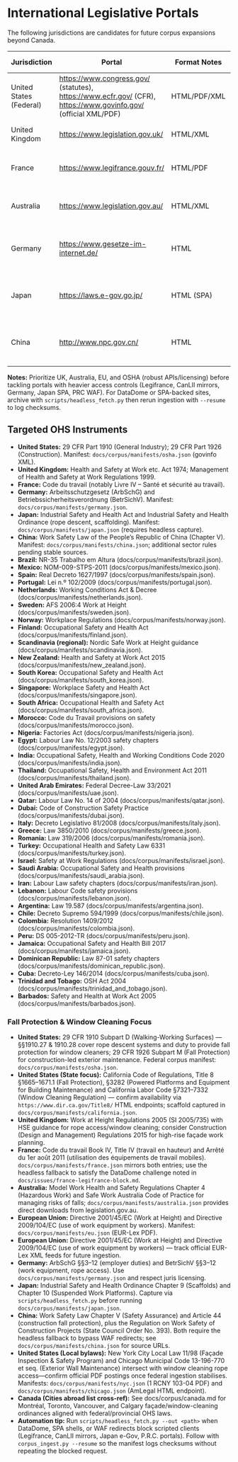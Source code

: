 # International Legislative Portals

The following jurisdictions are candidates for future corpus expansions beyond Canada.

| Jurisdiction | Portal | Format Notes | Licensing / Usage | Ingestion Risks |
|--------------|--------|--------------|--------------------|-----------------|
| United States (Federal) | https://www.congress.gov/ (statutes), https://www.ecfr.gov/ (CFR), https://www.govinfo.gov/ (official XML/PDF) | HTML/PDF/XML | Public domain (US GOV) | Large volume, CloudFront “unblock” challenge for HTML |
| United Kingdom | https://www.legislation.gov.uk/ | HTML/XML | Open Government Licence | Robust API available |
| France | https://www.legifrance.gouv.fr/ | HTML/PDF | Conditions of use require attribution | Strong anti-bot measures (DataDome 403) |
| Australia | https://www.legislation.gov.au/ | HTML/XML | Creative Commons Attribution 4.0 | Comprehensive APIs |
| Germany | https://www.gesetze-im-internet.de/ | HTML | Licensed by juris GmbH; reuse conditions apply | German-only text; observe reuse clauses |
| Japan | https://laws.e-gov.go.jp/ | HTML (SPA) | Usage restrictions on bulk download | Single-page app; requires headless capture + translation |
| China | http://www.npc.gov.cn/ | HTML | PRC copyright; English translations partial | WAF redirects, inconsistent availability |

**Notes:** Prioritize UK, Australia, EU, and OSHA (robust APIs/licensing) before
tackling portals with heavier access controls (Legifrance, CanLII mirrors,
Germany, Japan SPA, PRC WAF). For DataDome or SPA-backed sites, archive with
`scripts/headless_fetch.py` then rerun ingestion with `--resume` to log
checksums.

## Targeted OHS Instruments
- **United States:** 29 CFR Part 1910 (General Industry); 29 CFR Part 1926 (Construction). Manifest: `docs/corpus/manifests/osha.json` (govinfo XML).
- **United Kingdom:** Health and Safety at Work etc. Act 1974; Management of Health and Safety at Work Regulations 1999.
- **France:** Code du travail (notably Livre IV – Santé et sécurité au travail).
- **Germany:** Arbeitsschutzgesetz (ArbSchG) and Betriebssicherheitsverordnung (BetrSichV). Manifest: `docs/corpus/manifests/germany.json`.
- **Japan:** Industrial Safety and Health Act and Industrial Safety and Health Ordinance (rope descent, scaffolding). Manifest: `docs/corpus/manifests/japan.json` (requires headless capture).
- **China:** Work Safety Law of the People’s Republic of China (Chapter V). Manifest: `docs/corpus/manifests/china.json`; additional sector rules pending stable sources.
- **Brazil:** NR-35 Trabalho em Altura (docs/corpus/manifests/brazil.json).
- **Mexico:** NOM-009-STPS-2011 (docs/corpus/manifests/mexico.json).
- **Spain:** Real Decreto 1627/1997 (docs/corpus/manifests/spain.json).
- **Portugal:** Lei n.º 102/2009 (docs/corpus/manifests/portugal.json).
- **Netherlands:** Working Conditions Act & Decree (docs/corpus/manifests/netherlands.json).
- **Sweden:** AFS 2006:4 Work at Height (docs/corpus/manifests/sweden.json).
- **Norway:** Workplace Regulations (docs/corpus/manifests/norway.json).
- **Finland:** Occupational Safety and Health Act (docs/corpus/manifests/finland.json).
- **Scandinavia (regional):** Nordic Safe Work at Height guidance (docs/corpus/manifests/scandinavia.json).
- **New Zealand:** Health and Safety at Work Act 2015 (docs/corpus/manifests/new_zealand.json).
- **South Korea:** Occupational Safety and Health Act (docs/corpus/manifests/south_korea.json).
- **Singapore:** Workplace Safety and Health Act (docs/corpus/manifests/singapore.json).
- **South Africa:** Occupational Health and Safety Act (docs/corpus/manifests/south_africa.json).
- **Morocco:** Code du Travail provisions on safety (docs/corpus/manifests/morocco.json).
- **Nigeria:** Factories Act (docs/corpus/manifests/nigeria.json).
- **Egypt:** Labour Law No. 12/2003 safety chapters (docs/corpus/manifests/egypt.json).
- **India:** Occupational Safety, Health and Working Conditions Code 2020 (docs/corpus/manifests/india.json).
- **Thailand:** Occupational Safety, Health and Environment Act 2011 (docs/corpus/manifests/thailand.json).
- **United Arab Emirates:** Federal Decree-Law 33/2021 (docs/corpus/manifests/uae.json).
- **Qatar:** Labour Law No. 14 of 2004 (docs/corpus/manifests/qatar.json).
- **Dubai:** Code of Construction Safety Practice (docs/corpus/manifests/dubai.json).
- **Italy:** Decreto Legislativo 81/2008 (docs/corpus/manifests/italy.json).
- **Greece:** Law 3850/2010 (docs/corpus/manifests/greece.json).
- **Romania:** Law 319/2006 (docs/corpus/manifests/romania.json).
- **Turkey:** Occupational Health and Safety Law 6331 (docs/corpus/manifests/turkey.json).
- **Israel:** Safety at Work Regulations (docs/corpus/manifests/israel.json).
- **Saudi Arabia:** Occupational Safety and Health provisions (docs/corpus/manifests/saudi_arabia.json).
- **Iran:** Labour Law safety chapters (docs/corpus/manifests/iran.json).
- **Lebanon:** Labour Code safety provisions (docs/corpus/manifests/lebanon.json).
- **Argentina:** Law 19.587 (docs/corpus/manifests/argentina.json).
- **Chile:** Decreto Supremo 594/1999 (docs/corpus/manifests/chile.json).
- **Colombia:** Resolution 1409/2012 (docs/corpus/manifests/colombia.json).
- **Peru:** DS 005-2012-TR (docs/corpus/manifests/peru.json).
- **Jamaica:** Occupational Safety and Health Bill 2017 (docs/corpus/manifests/jamaica.json).
- **Dominican Republic:** Law 87-01 safety chapters (docs/corpus/manifests/dominican_republic.json).
- **Cuba:** Decreto-Ley 146/2014 (docs/corpus/manifests/cuba.json).
- **Trinidad and Tobago:** OSH Act 2004 (docs/corpus/manifests/trinidad_and_tobago.json).
- **Barbados:** Safety and Health at Work Act 2005 (docs/corpus/manifests/barbados.json).

### Fall Protection & Window Cleaning Focus
- **United States:** 29 CFR 1910 Subpart D (Walking-Working Surfaces) — §§1910.27 & 1910.28 cover rope descent systems and duty to provide fall protection for window cleaners; 29 CFR 1926 Subpart M (Fall Protection) for construction-led exterior maintenance. Federal corpus manifest: `docs/corpus/manifests/osha.json`.
- **United States (State focus):** California Code of Regulations, Title 8 §1665–1671.1 (Fall Protection), §3282 (Powered Platforms and Equipment for Building Maintenance) and California Labor Code §7321–7332 (Window Cleaning Regulation) — confirm availability via `https://www.dir.ca.gov/Title8/` HTML endpoints; scaffold captured in `docs/corpus/manifests/california.json`.
- **United Kingdom:** Work at Height Regulations 2005 (SI 2005/735) with HSE guidance for rope access/window cleaning; consider Construction (Design and Management) Regulations 2015 for high-rise façade work planning.
- **France:** Code du travail Book IV, Title IV (travail en hauteur) and Arrêté du 1er août 2011 (utilisation des équipements de travail mobiles). `docs/corpus/manifests/france.json` mirrors both entries; use the headless fallback to satisfy the DataDome challenge noted in `docs/issues/france-legifrance-block.md`.
- **Australia:** Model Work Health and Safety Regulations Chapter 4 (Hazardous Work) and Safe Work Australia Code of Practice for managing risks of falls; `docs/corpus/manifests/australia.json` provides direct downloads from legislation.gov.au.
- **European Union:** Directive 2001/45/EC (Work at Height) and Directive 2009/104/EC (use of work equipment by workers). Manifest: `docs/corpus/manifests/eu.json` (EUR-Lex PDF).
- **European Union:** Directive 2001/45/EC (Work at Height) and Directive 2009/104/EC (use of work equipment by workers) — track official EUR-Lex XML feeds for future ingestion.
- **Germany:** ArbSchG §§3–12 (employer duties) and BetrSichV §§3–12 (work equipment, rope access). Use `docs/corpus/manifests/germany.json` and respect juris licensing.
- **Japan:** Industrial Safety and Health Ordinance Chapter 9 (Scaffolds) and Chapter 10 (Suspended Work Platforms). Capture via `scripts/headless_fetch.py` before running `docs/corpus/manifests/japan.json`.
- **China:** Work Safety Law Chapter V (Safety Assurance) and Article 44 (construction fall protection), plus the Regulation on Work Safety of Construction Projects (State Council Order No. 393). Both require the headless fallback to bypass WAF redirects; see `docs/corpus/manifests/china.json` for source URLs.
- **United States (Local bylaws):** New York City Local Law 11/98 (Façade Inspection & Safety Program) and Chicago Municipal Code 13-196-770 et seq. (Exterior Wall Maintenance) intersect with window cleaning rope access—confirm official PDF postings once federal ingestion stabilises. Manifests: `docs/corpus/manifests/nyc.json` (1 RCNY 103-04 PDF) and `docs/corpus/manifests/chicago.json` (AmLegal HTML endpoint).
- **Canada (Cities abroad list cross-ref):** See docs/corpus/canada.md for Montréal, Toronto, Vancouver, and Calgary façade/window-cleaning ordinances aligned with federal/provincial OHS laws.
- **Automation tip:** Run `scripts/headless_fetch.py --out <path>` when DataDome, SPA shells, or WAF redirects block scripted clients (Legifrance, CanLII mirrors, Japan e-Gov, P.R.C. portals). Follow with `corpus_ingest.py --resume` so the manifest logs checksums without repeating the blocked request.
